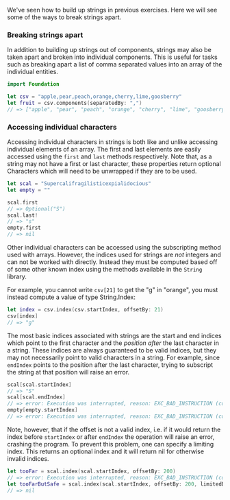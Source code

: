 We've seen how to build up strings in previous exercises. Here we will see some of the ways to break strings apart.

### Breaking strings apart

In addition to building up strings out of components, strings may also be taken apart and broken into individual components. This is useful for tasks such as breaking apart a list of comma separated values into an array of the individual entities.

```swift
import Foundation

let csv = "apple,pear,peach,orange,cherry,lime,goosberry"
let fruit = csv.components(separatedBy: ",")
// => ["apple", "pear", "peach", "orange", "cherry", "lime", "goosberry"]
```

### Accessing individual characters

Accessing individual characters in strings is both like and unlike accessing individual elements of an array. The first and last elements are easily accessed using the `first` and `last` methods respectively. Note that, as a string may not have a first or last character, these properties return optional Characters which will need to be unwrapped if they are to be used.

```swift
let scal = "Supercalifragilisticexpialidocious"
let empty = ""

scal.first
// => Optional("S")
scal.last!
// => "s"
empty.first
// => nil
```

Other individual characters can be accessed using the subscripting method used with arrays. However, the indices used for strings are _not_ integers and can not be worked with directly. Instead they must be computed based off of some other known index using the methods available in the `String` library.

For example, you cannot write `csv[21]` to get the "g" in "orange", you must instead compute a value of type String.Index:

```swift
let index = csv.index(csv.startIndex, offsetBy: 21)
csv[index]
// => "g"
```

The most basic indices associated with strings are the start and end indices which point to the first character and the _position after_ the last character in a string. These indices are always guaranteed to be valid indices, but they may not necessarily point to valid characters in a string. For example, since `endIndex` points to the position after the last character, trying to subscript the string at that position will raise an error.

```swift
scal[scal.startIndex]
// => "S"
scal[scal.endIndex]
// => error: Execution was interrupted, reason: EXC_BAD_INSTRUCTION (code=EXC_I386_INVOP, subcode=0x0).
empty[empty.startIndex]
// => error: Execution was interrupted, reason: EXC_BAD_INSTRUCTION (code=EXC_I386_INVOP, subcode=0x0).
```

Note, however, that if the offset is not a valid index, i.e. if it would return the index before `startIndex` or after `endIndex` the operation will raise an error, crashing the program. To prevent this problem, one can specify a limiting index. This returns an optional index and it will return nil for otherwise invalid indices.

```swift
let tooFar = scal.index(scal.startIndex, offsetBy: 200)
// => error: Execution was interrupted, reason: EXC_BAD_INSTRUCTION (code=EXC_I386_INVOP, subcode=0x0).
let tooFarButSafe = scal.index(scal.startIndex, offsetBy: 200, limitedBy: scal.endIndex)
// => nil
```

[string-docs]: https://developer.apple.com/documentation/swift/String
[nsstring-docs]: https://developer.apple.com/documentation/foundation/nsstring
